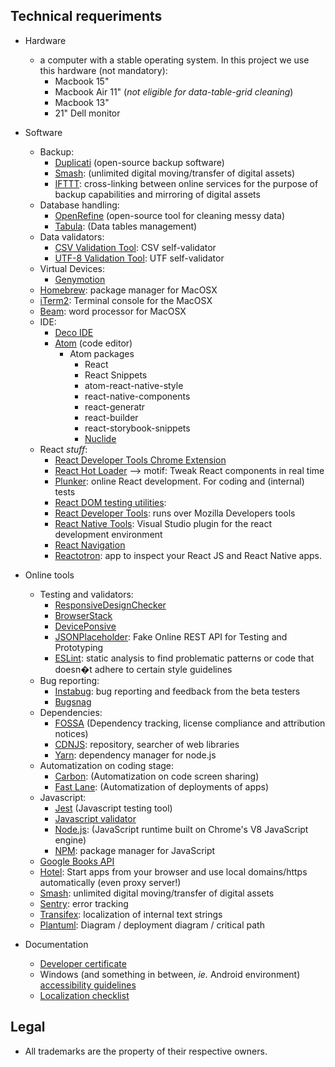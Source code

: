 ## Technical requeriments ##

* Hardware
    - a computer with a stable operating system. In this project we use this hardware (not mandatory):
        - Macbook 15"
        - Macbook Air 11" (_not eligible for data-table-grid cleaning_)
        - Macbook 13"
        - 21" Dell monitor
    
* Software
    
    - Backup:
        - [Duplicati](https://www.duplicati.com/) (open-source backup software)
        - [Smash](https://www.fromsmash.com/): (unlimited digital moving/transfer of digital assets)
        - [IFTTT](https://ifttt.com/): cross-linking between online services for the purpose of backup capabilities and mirroring of digital assets
    - Database handling:
        - [OpenRefine](http://openrefine.org/) (open-source tool for cleaning messy data)
        - [Tabula](https://github.com/tabulapdf/tabula): (Data tables management)
    - Data validators:
        - [CSV Validation Tool](https://github.com/digital-preservation/csv-validator): CSV self-validator
        - [UTF-8 Validation Tool](https://github.com/digital-preservation/utf8-validator): UTF self-validator
    - Virtual Devices:
        - [Genymotion](https://www.genymotion.com/)
    - [Homebrew](http://brew.sh/): package manager for MacOSX
    - [iTerm2](https://www.iterm2.com/): Terminal console for the MacOSX
    - [Beam](http://www.bean-osx.com/Bean.html): word processor for MacOSX
    - IDE:
        - [Deco IDE](https://www.decoide.org/)
        - [Atom](https://atom.io) (code editor)
            + Atom packages
                - React
                - React Snippets
                - atom-react-native-style
                - react-native-components
                - react-generatr
                - react-builder
                - react-storybook-snippets
                - [Nuclide](https://nuclide.io/)
    - React _stuff_:
        - [React Developer Tools Chrome Extension](https://chrome.google.com/webstore/detail/react-developer-tools/fmkadmapgofadopljbjfkapdkoienihi)
        - [React Hot Loader](https://github.com/gaearon/react-hot-loader) --> motif: Tweak React components in real time
        - [Plunker](https://plnkr.co/edit/tpl:wxQVHKHmyJVjcBJQsk6q): online React development. For coding and (internal) tests
        - [React DOM testing utilities](https://github.com/kentcdodds/react-testing-library): 
        - [React Developer Tools](https://addons.mozilla.org/en-US/firefox/addon/react-devtools/?src=collection): runs over Mozilla Developers tools
        - [React Native Tools](https://marketplace.visualstudio.com/items?itemName=vsmobile.vscode-react-native): Visual Studio plugin for the react development environment
        - [React Navigation](https://reactnavigation.org/)
        - [Reactotron](https://github.com/infinitered/reactotron): app to inspect your React JS and React Native apps.

* Online tools
    - Testing and validators:
        - [ResponsiveDesignChecker](phttp://responsivedesignchecker.com/)
        - [BrowserStack](https://www.browserstack.com/)
        - [DevicePonsive](http://deviceponsive.com/)
        - [JSONPlaceholder](https://jsonplaceholder.typicode.com/): Fake Online REST API for Testing and Prototyping
        - [ESLint](https://eslint.org/): static analysis to find problematic patterns or code that doesn�t adhere to certain style guidelines
    - Bug reporting:
        - [Instabug](https://instabug.com/): bug reporting and feedback from the beta testers
        - [Bugsnag](https://github.com/bugsnag/bugsnag-react-native)
    - Dependencies:
        - [FOSSA](https://fossa.io/) (Dependency tracking, license compliance and attribution notices)
        - [CDNJS](https://cdnjs.com/): repository, searcher of web libraries
        - [Yarn](https://yarnpkg.com): dependency manager for node.js
    - Automatization on coding stage:
        - [Carbon](https://carbon.now.sh/): (Automatization on code screen sharing)
        - [Fast Lane](https://fastlane.tools/): (Automatization of deployments of apps)
    - Javascript:
        - [Jest](https://jestjs.io/) (Javascript testing tool)
        - [Javascript validator](https://validatejavascript.com/)
        - [Node.js](https://nodejs.org/): (JavaScript runtime built on Chrome's V8 JavaScript engine)
        - [NPM](https://www.npmjs.com/): package manager for JavaScript
    - [Google Books API](https://developers.google.com/books/)
    - [Hotel](https://github.com/typicode/hotel): Start apps from your browser and use local domains/https automatically (even proxy server!)
    - [Smash](https://www.fromsmash.com/): unlimited digital moving/transfer of digital assets
    - [Sentry](https://sentry.io/): error tracking
    - [Transifex](https://www.transifex.com/): localization of internal text strings
    - [Plantuml](http://www.plantuml.com/plantuml/uml/):  Diagram / deployment diagram / critical path

* Documentation
     - [Developer certificate](https://developercertificate.org/)
     - Windows (and something in between, _ie._ Android environment) [accessibility guidelines](https://github.com/Microsoft/WindowsTemplateStudio/blob/dev/docs/accessibility.md)
     - [Localization checklist](https://www.transifex.com/resources/website-translation-checklist/)

## Legal ##

* All trademarks are the property of their respective owners.
